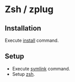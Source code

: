 # Zsh / zplug

## Installation

Execute [install](../script/install) command.

## Setup

* Execute [symlink](../script/symlink) command.
* Setup [zsh](../zsh/README.md).
